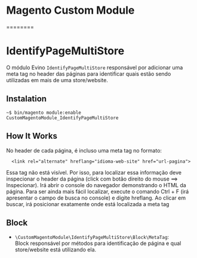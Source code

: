 # Magento Custom Module
========

# IdentifyPageMultiStore

O módulo Evino `IdentifyPageMultiStore` responsável por adicionar uma meta tag no header das páginas para identificar quais estão sendo utilizadas em mais de uma store/website.

## Instalation

```console
~$ bin/magento module:enable CustomMagentoModule_IdentifyPageMultiStore
```

## How It Works

No header de cada página, é incluso uma meta tag no formato:
```
  <link rel="alternate" hreflang="idioma-web-site" href="url-pagina">
```

Essa tag não está visível. Por isso, para localizar essa informação deve inspecionar o header da página (click com botão direito do mouse ==> Inspecionar).
Irá abrir o console do navegador demonstrando o HTML da página. Para ser ainda mais fácil localizar, execute o comando Ctrl + F (irá apresentar o campo de busca no console) e digite hreflang. Ao clicar em buscar, irá posicionar exatamente onde está localizada a meta tag

## Block

- `\CustomMagentoModule\IdentifyPageMultiStore\Block\MetaTag`:\
  Block responsável por métodos para identificação de página e qual store/website está utilizando ela.

